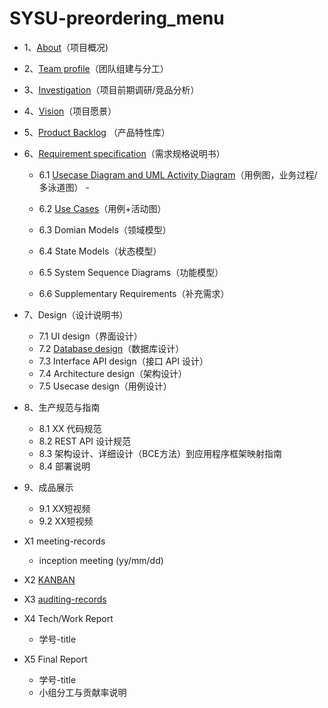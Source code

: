 # SYSU-preordering_menu
- 1、[About](https://preorderingmenugroup.github.io/SYSU-preordering_menu/About)（项目概况)  

- 2、[Team profile](https://preorderingmenugroup.github.io/SYSU-preordering_menu/Team)（团队组建与分工）  

- 3、[Investigation](https://preorderingmenugroup.github.io/SYSU-preordering_menu/Investagation)（项目前期调研/竞品分析）  

- 4、[Vision]()（项目愿景）  

- 5、[Product Backlog](https://preorderingmenugroup.github.io/SYSU-preordering_menu/Backlog) （产品特性库）  

- 6、[Requirement specification](https://preorderingmenugroup.github.io/SYSU-preordering_menu/Requirement-specification)（需求规格说明书）  
  - 6.1 [Usecase Diagram and UML Activity Diagram](https://preorderingmenugroup.github.io/SYSU-preordering_menu/Requirement-specification/1/1-1-usercase-diagram)（用例图，业务过程/多泳道图）  -

  - 6.2 [Use Cases]()（用例+活动图）

  - 6.3 Domian Models（领域模型）

  - 6.4 State Models（状态模型）

  - 6.5 System Sequence Diagrams（功能模型）

  - 6.6 Supplementary Requirements（补充需求）

- 7、Design（设计说明书）

  - 7.1 UI design（界面设计）
  - 7.2 [Database design](https://preorderingmenugroup.github.io/SYSU-preordering_menu/Design/2DataBaseDesign)（数据库设计）
  - 7.3 Interface API design（接口 API 设计）
  - 7.4 Architecture design（架构设计）
  - 7.5 Usecase design（用例设计）

- 8、生产规范与指南

  - 8.1 XX 代码规范
  - 8.2 REST API 设计规范
  - 8.3 架构设计、详细设计（BCE方法）到应用程序框架映射指南
  - 8.4 部署说明

- 9、成品展示

  - 9.1 XX短视频
  - 9.2 XX短视频

- X1 meeting-records

  - inception meeting (yy/mm/dd)

- X2 [KANBAN]()

- X3 [auditing-records]()

- X4 Tech/Work Report

  - 学号-title

- X5 Final Report

  - 学号-title
  - 小组分工与贡献率说明

  